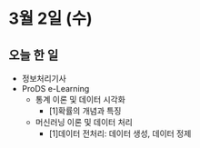 # 3월 2일 (수)

## 오늘 한 일

* 정보처리기사
* ProDS e-Learning
  * 통계 이론 및 데이터 시각화
    * [1]확률의 개념과 특징
  * 머신러닝 이론 및 데이터 처리
    * [1]데이터 전처리: 데이터 생성, 데이터 정제